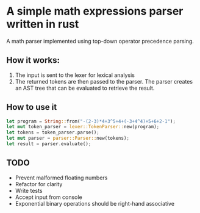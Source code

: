 # A simple math expressions parser written in rust

A math parser implemented using top-down operator precedence parsing.

## How it works:

1. The input is sent to the lexer for lexical analysis
2. The returned tokens are then passed to the parser. The parser creates an AST tree that can be evaluated to retrieve the result.

## How to use it

```rust
let program = String::from("-(2-3)*4+3^5+4+(-3+4^4)+5+6+2-1");
let mut token_parser = lexer::TokenParser::new(program);
let tokens = token_parser.parse();
let mut parser = parser::Parser::new(tokens);
let result = parser.evaluate();
```

## TODO
- Prevent malformed floating numbers
- Refactor for clarity
- Write tests
- Accept input from console
- Exponential binary operations should be right-hand associative